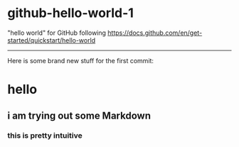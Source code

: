 # github-hello-world-1
"hello world" for GitHub following https://docs.github.com/en/get-started/quickstart/hello-world

---
Here is some brand new stuff for the first commit:
# hello
## i am trying out some Markdown
### this is pretty intuitive


